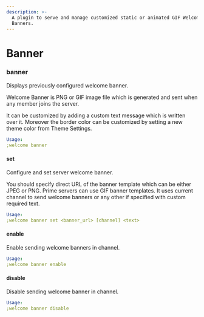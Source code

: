 ```yaml
---
description: >-
  A plugin to serve and manage customized static or animated GIF Welcome
  Banners.
---
```


# Banner

### banner

Displays previously configured welcome banner.  
Welcome Banner is PNG or GIF image file which is generated and sent when any member joins the server.  
It can be customized by adding a custom text message which is written over it. Moreover the border color can be customized by setting a new theme color from Theme Settings.

```yaml
Usage:
;welcome banner
```

#### set

Configure and set server welcome banner.  
You should specify direct URL of the banner template which can be either JPEG or PNG. Prime servers can use GIF banner templates. It uses current channel to send welcome banners or any other if specified with custom required text.

```yaml
Usage:
;welcome banner set <banner_url> [channel] <text>
```

#### enable

Enable sending welcome banners in channel.

```yaml
Usage:
;welcome banner enable 
```

#### disable

Disable sending welcome banner in channel.

```yaml
Usage:
;welcome banner disable
```

